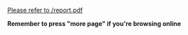 <a href = "https://github.com/Howard-149/ES_Final-Project/blob/master/report.pdf">Please refer to /report.pdf</a>

**Remember to press "more page" if you're browsing online**
